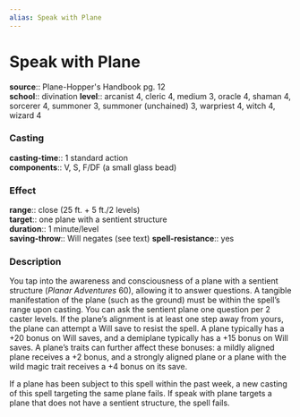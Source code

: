 ```yaml
---
alias: Speak with Plane
---
```


# Speak with Plane 

**source**:: Plane-Hopper's Handbook pg. 12  
**school**:: divination
**level**:: arcanist 4, cleric 4, medium 3, oracle 4, shaman 4, sorcerer 4, summoner 3, summoner (unchained) 3, warpriest 4, witch 4, wizard 4

### Casting 

**casting-time**:: 1 standard action  
**components**:: V, S, F/DF (a small glass bead)

### Effect 

**range**:: close (25 ft. + 5 ft./2 levels)  
**target**:: one plane with a sentient structure  
**duration**:: 1 minute/level  
**saving-throw**:: Will negates (see text)
**spell-resistance**:: yes

### Description 

You tap into the awareness and consciousness of a plane with a sentient structure (*Planar Adventures* 60), allowing it to answer questions. A tangible manifestation of the plane (such as the ground) must be within the spell’s range upon casting. You can ask the sentient plane one question per 2 caster levels. If the plane’s alignment is at least one step away from yours, the plane can attempt a Will save to resist the spell. A plane typically has a +20 bonus on Will saves, and a demiplane typically has a +15 bonus on Will saves. A plane’s traits can further affect these bonuses: a mildly aligned plane receives a +2 bonus, and a strongly aligned plane or a plane with the wild magic trait receives a +4 bonus on its save.  
  
If a plane has been subject to this spell within the past week, a new casting of this spell targeting the same plane fails. If speak with plane targets a plane that does not have a sentient structure, the spell fails.
